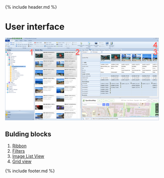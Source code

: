 {% include header.md %}

# User interface
![User Interface Layout](user_interface_layout.png)

## Bulding blocks

1. [Ribbon](..\ribbon)
2. [Filters](..\filters)
3. [Image List View](..\imagelistview)
4. [Grid view](..\gridview)


{% include footer.md %}
